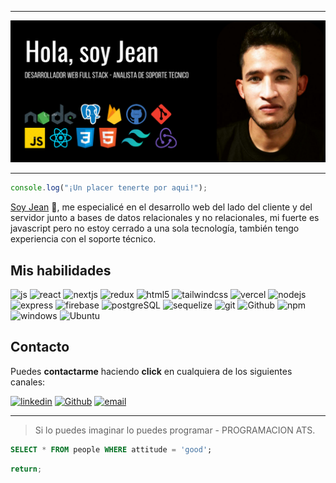 ___
![Banner profile Jean Garzon](./multimedia/banner.png)

---

```javascript
console.log("¡Un placer tenerte por aqui!");
```

[Soy Jean](https://github.com/jeangq24 "GitHub de Jean Garzon") 👋, me especialicé en el desarrollo web del lado del cliente y del servidor junto a bases de datos relacionales y no relacionales, mi fuerte es javascript pero no estoy cerrado a una sola tecnología, también tengo experiencia con el soporte técnico.

## Mis habilidades

![js](https://img.shields.io/badge/logo-javascript-blue?logo=javascript) 
![react](https://camo.githubusercontent.com/533da8800843b57b91a3227ce7d151ca865a0eeaae675715e209c0092314fa96/68747470733a2f2f696d672e736869656c64732e696f2f62616467652f2d52656163742d3435623864383f7374796c653d666c61742d737175617265266c6f676f3d7265616374266c6f676f436f6c6f723d7768697465)
![nextjs](https://img.shields.io/badge/Nextjs-black?&logo=nextjs)
![redux](https://camo.githubusercontent.com/5ffd853b0824728d0a8ce1f5dd3634891bb73fe5c560b423eb45c0e34be4581c/68747470733a2f2f696d672e736869656c64732e696f2f62616467652f2d52656475782d3736344142433f7374796c653d666c61742d737175617265266c6f676f3d7265647578266c6f676f436f6c6f723d7768697465)
![html5](https://camo.githubusercontent.com/0c3a16a22ae058cfe38a06dc9ea16404cf006409262f547c9ccfa3ec8b30f71e/68747470733a2f2f696d672e736869656c64732e696f2f62616467652f2d48544d4c352d4533344632363f7374796c653d666c61742d737175617265266c6f676f3d68746d6c35266c6f676f436f6c6f723d7768697465)
![tailwindcss](https://camo.githubusercontent.com/17ca2cf174148b3c165f388984e9f9320766e91415ba79be3998b18b4f7be7c5/68747470733a2f2f696d672e736869656c64732e696f2f62616467652f2d5461696c77696e642d3338424446383f7374796c653d666c61742d737175617265266c6f676f3d5461696c77696e64637373266c6f676f436f6c6f723d7768697465)
![vercel](https://img.shields.io/badge/Vercel-black?&logo=vercel)
![nodejs](https://camo.githubusercontent.com/425d14e7ceaf18d8bb8e9bf17cd1a270c928c888b9ee4abe84a3bc8a5b3122fe/68747470733a2f2f696d672e736869656c64732e696f2f62616467652f2d4e6f64656a732d3433383533643f7374796c653d666c61742d737175617265266c6f676f3d4e6f64652e6a73266c6f676f436f6c6f723d7768697465)
![express](https://camo.githubusercontent.com/66551a5ad5cec03ff3dfa57168240912f3cd3a54eef29f331fcdd8f061458a7f/68747470733a2f2f696d672e736869656c64732e696f2f62616467652f2d457870726573732e6a732d3839424233433f7374796c653d666c61742d737175617265266c6f676f3d45787072657373266c6f676f436f6c6f723d7768697465)
![firebase](https://img.shields.io/badge/Firebase-orange?&logo=firebase)
![postgreSQL](https://camo.githubusercontent.com/a448f50f0131ce671370efe7a0f851341a568b508957fc9d150095e596caf351/68747470733a2f2f696d672e736869656c64732e696f2f62616467652f2d506f737467726553514c2d3330363238613f7374796c653d666c61742d737175617265266c6f676f3d506f737467726553514c266c6f676f436f6c6f723d7768697465)
![sequelize](https://img.shields.io/badge/sequelize-gray?logo=sequelize)
![git](https://camo.githubusercontent.com/561f3d4fd727fcca82984c91a65eca069ff34a435072158f6947c4ca52370eae/68747470733a2f2f696d672e736869656c64732e696f2f62616467652f2d4769742d4630353033323f7374796c653d666c61742d737175617265266c6f676f3d676974266c6f676f436f6c6f723d7768697465)
![Github](https://img.shields.io/badge/Github-black?&logo=github)
![npm](https://camo.githubusercontent.com/1e50ab849e8c196ea962ac3b966a15924234879eeb85f9dd0e0431e43a145b43/68747470733a2f2f696d672e736869656c64732e696f2f62616467652f2d4e504d2d4342333833373f7374796c653d666c61742d737175617265266c6f676f3d6e706d266c6f676f436f6c6f723d7768697465)
![windows](https://img.shields.io/badge/Windows-blue?&logo=windows)
![Ubuntu](https://img.shields.io/badge/Ubuntu-purple?&logo=ubuntu)

## Contacto

Puedes **contactarme** haciendo **click** en cualquiera de los siguientes canales:

<a href="https://www.linkedin.com/in/jeangq24" target="_blank">![linkedin](https://img.shields.io/badge/Linkedin-blue?&logo=linkedin)</a>
 <a href="https://github.com/jeangq24" target="_blank"> ![Github](https://img.shields.io/badge/Github-black?&logo=github)</a>
<a href='mailto:jeangarzon24@gmail.com'>![email](https://img.shields.io/badge/jeangarzon24@gmail.com-gray?&logo=gmail)</a>

---

>Si lo puedes imaginar lo puedes programar - PROGRAMACION ATS.

```sql
SELECT * FROM people WHERE attitude = 'good';
```

```javascript
return;
```






